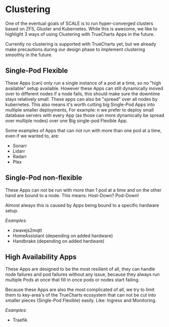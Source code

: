 # Clustering

One of the eventual goals of SCALE is to run hyper-converged clusters based on ZFS, Gluster and Kubernetes. While this is awesome, we like to highlight 3 ways of using Clustering with TrueCharts Apps in the future.

Currently no clustering is supported with TrueCharts yet, but we already make precautions during our design phase to implement clustering smoothly in the future.

## Single-Pod Flexible

These Apps (can) only run a single instance of a pod at a time, so no "high available" setup available. However these Apps can still dynamically moved over to different nodes if a node fails, this should make sure the downtime stays relatively small. These apps can also be "spread" over all nodes by kubernetes. This also means it's worth cutting big Single-Pod Apps into multiple smaller deployments, For example: n we prefer to deploy small database servers with every App (as those can more dynamically be spread over multiple nodes) over one Big single-pod Flexible App.

Some examples of Apps that can not run with more than one pod at a time, even if we wanted to, are:

- Sonarr
- Lidarr
- Radarr
- Plex

## Single-Pod non-flexible

These Apps can not be run with more than 1 pod at a time and on the other hand are bound to a node. This means: Host-Down? Pod-Down!

Almost always this is caused by Apps being bound to a specific hardware setup.

*Examples:*

- zwavejs2mqtt
- HomeAssistant (depending on added hardware)
- Handbrake (depending on added hardware)

## High Availability Apps

These Apps are designed to be the most resilient of all, they can handle node failures and pod failures without any issue, because they always run multiple Pods at once that fill in once pods or nodes start failing.

Because these Apps are also the most complicated of all, we try to limit them to key-area's of the TrueCharts ecosystem that can not be cut into smaller pieces (Single-Pod Flexible) easily. Like: Ingress and Monitoring.

*Examples:*

- Traefik
